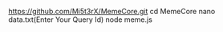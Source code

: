 https://github.com/Mi5t3rX/MemeCore.git
cd MemeCore
nano data.txt(Enter Your Query Id)
node meme.js
